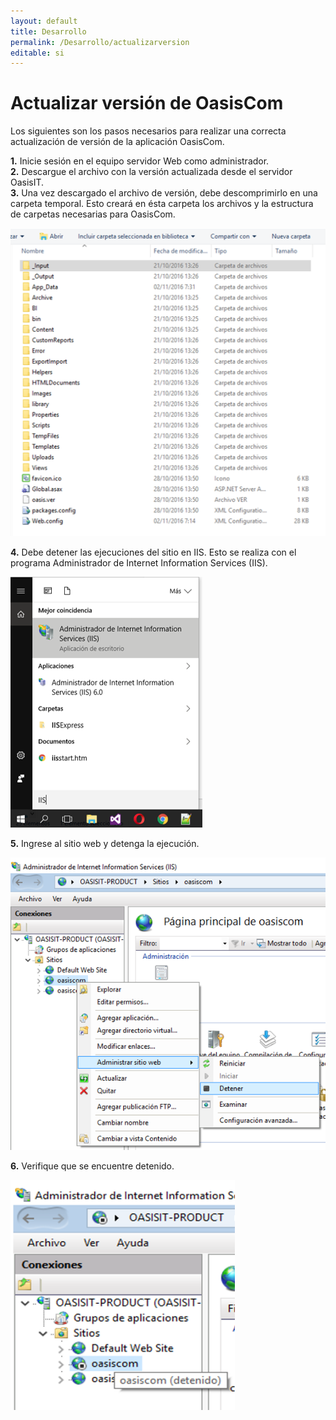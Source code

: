 ```yaml
---
layout: default
title: Desarrollo
permalink: /Desarrollo/actualizarversion
editable: si
---
```


# Actualizar versión de OasisCom

Los siguientes son los pasos necesarios para realizar una correcta actualización de versión de la aplicación OasisCom.  

**1.** Inicie sesión en el equipo servidor Web como administrador.  
**2.** Descargue el archivo con la versión actualizada desde el servidor OasisIT.  
**3.** Una vez descargado el archivo de versión, debe descomprimirlo en una carpeta temporal. Esto creará en ésta carpeta los archivos y la estructura de carpetas necesarias para OasisCom.  

![](ver1.png)

**4.** Debe detener las ejecuciones del sitio en IIS. Esto se realiza con el programa Administrador de Internet Information Services (IIS).  

![](ver2.png)

**5.** Ingrese al sitio web y detenga la ejecución.  

![](ver3.png)

**6.** Verifique que se encuentre detenido.  

![](ver4.png)
